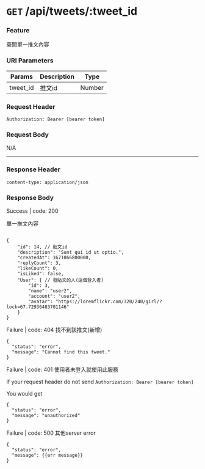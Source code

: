 # `GET` /api/tweets/:tweet_id

### Feature

查閱單一推文內容

### URI Parameters

| Params | Description | Type |
| --- | --- | --- |
| tweet_id | 推文id | Number |

### Request Header

```
Authorization: Bearer [bearer token]
```

### Request Body

N/A

---

### Response Header

```
content-type: application/json
```

### Response Body

Success | code: 200 

單一推文內容

```

{
    "id": 14, // 貼文id
    "description": "Sunt qui id ut optio.",
    "createdAt": 1671066800000,
    "replyCount": 3,
    "likeCount": 0,
    "isLiked": false,
    "User": { // 發貼文的人(這個登入者)
        "id": 3,
        "name": "user2",
        "account": "user2",
        "avatar": "https://loremflickr.com/320/240/girl/?lock=67.72936483701146"
    }
}

```


Failure | code: 404 找不到該推文(新增)

```
{
  "status": "error",
  "message": "Cannot find this tweet."
}
```

Failure | code: 401 使用者未登入就使用此服務

If your request header do not send
`Authorization: Bearer [bearer token]`

You would get

```
{
  "status": "error",
  "message": "unauthorized"
}
```

Failure | code: 500 其他server error

```
{
  "status": "error",
  "message": {{err message}}
}
```